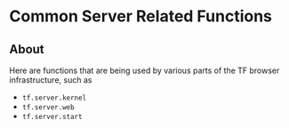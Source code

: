# Common Server Related Functions

## About

Here are functions that are being used by various parts of the
TF browser infrastructure, such as 

* `tf.server.kernel`
* `tf.server.web`
* `tf.server.start`
